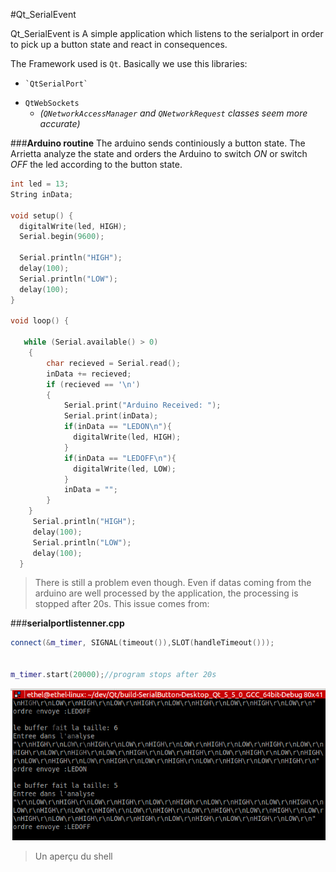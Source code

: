 
#Qt_SerialEvent

Qt_SerialEvent is A simple application which listens to the serialport in order to pick up a button state and react in consequences. 

The Framework used is `Qt`. 
Basically we use this libraries:
+     `QtSerialPort`
+ `QtWebSockets`
	+  _(`QNetworkAccessManager` and `QNetworkRequest` classes seem more accurate)_ 

###**Arduino routine**
The arduino sends continiously a button state.
The Arrietta analyze the state and orders the Arduino to switch _ON_ or switch _OFF_ the led according to the button state.

```C
int led = 13;
String inData;

void setup() {
  digitalWrite(led, HIGH);
  Serial.begin(9600);
  
  Serial.println("HIGH");
  delay(100);
  Serial.println("LOW");
  delay(100);
}

void loop() {

   while (Serial.available() > 0)
    {
        char recieved = Serial.read();
        inData += recieved; 
        if (recieved == '\n')
        {
            Serial.print("Arduino Received: ");
            Serial.print(inData);
            if(inData == "LEDON\n"){
              digitalWrite(led, HIGH);
            }  
            if(inData == "LEDOFF\n"){
              digitalWrite(led, LOW);
            }
            inData = "";
        }
    }
     Serial.println("HIGH");
     delay(100);
     Serial.println("LOW");
     delay(100);
  }

```
>There is still a problem even though. Even if datas coming from the arduino are well processed by the application, the processing is stopped after 20s. This issue comes from:

###**serialportlistenner.cpp**
```cpp
connect(&m_timer, SIGNAL(timeout()),SLOT(handleTimeout()));


m_timer.start(20000);//program stops after 20s
```

![image2](https://github.com/eiithel/Qt_SerialEvent/blob/master/Images/Qt_pro2.png)
> Un aperçu du shell

